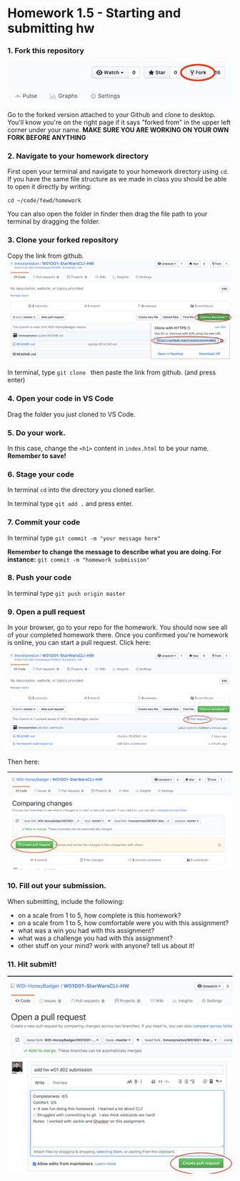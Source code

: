 # Homework 1.5 - Starting and submitting hw

### 1. Fork this repository
![fork](assets/fork.png)

Go to the forked version attached to your Github and clone to desktop. You'll know you're on the right page if it says "forked from" in the upper left corner under your name. **MAKE SURE YOU ARE WORKING ON YOUR OWN FORK BEFORE ANYTHING**

### 2. Navigate to your homework directory

First open your terminal and navigate to your homework directory using `cd`. If you have the same file structure as we made in class you should be able to open it directly by writing: 

```
cd ~/code/fewd/homework
```

You can also open the folder in finder then drag the file path to your terminal by dragging the folder.

### 3. Clone your forked repository

Copy the link from github.
![clone](assets/clone.png)

In terminal, type `git clone ` then paste the link from github. (and press enter)

### 4. Open your code in VS Code

Drag the folder you just cloned to VS Code.

### 5. Do your work. 

In this case, change the `<h1>` content in `index.html` to be your name. **Remember to save!**

### 6. Stage your code

In terminal `cd` into the directory you cloned earlier.

In terminal type `git add .` and press enter.

### 7. Commit your code

In terminal type `git commit -m "your message here"`

**Remember to change the message to describe what you are doing. For instance:** `git commit -m "homework submission"`

### 8. Push your code

In terminal type `git push origin master`

### 9. Open a pull request

In your browser, go to your repo for the homework. You should now see all of your completed homework there. Once you confirmed you're homework is online, you can start a pull request. Click here:

![start pull request](assets/start_pull.png)

Then here:

![create pull request](assets/create_pull.png)

### 10. Fill out your submission. 

When submitting, include the following:
- on a scale from 1 to 5, how complete is this homework?
- on a scale from 1 to 5, how comfortable were you with this assignment?
- what was a win you had with this assignment?
- what was a challenge you had with this assignment?
- other stuff on your mind? work with anyone? tell us about it! 


### 11. Hit submit!

![](assets/submit.png)